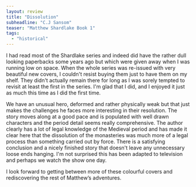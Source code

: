 ```yaml
---
layout: review
title: "Dissolution"
subheadline: "C.J Sansom"
teaser: "Matthew Shardlake Book 1"
tags:
  - "historical"
---
```


I had read most of the Shardlake series and indeed did have the rather dull
looking paperbacks some years ago but which were given away when I was running
low on space. When the whole series was re-issued with very beautiful new
covers, I couldn't resist buying them just to have them on my shelf. They
didn't actually remain there for long as I was sorely tempted to revisit at
least the first in the series. I'm glad that I did, and I enjoyed it just as
much this time as I did the first time.

We have an unusual hero, deformed and rather physically weak but that just
makes the challenges he faces more interesting in their resolution. The story
moves along at a good pace and is populated with well drawn characters and the
period detail seems really comprehensive. The author clearly has a lot of legal
knowledge of the Medieval period and has made it clear here that the
dissolution of the monasteries was much more of a legal process than something
carried out by force. There is a satisfying conclusion and a nicely finished
story that doesn't leave any unnecessary loose ends hanging. I'm not surprised
this has been adapted to television and perhaps we watch the show one day.

I look forward to getting between more of these colourful covers and
rediscovering the rest of Matthew’s adventures.
